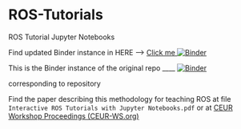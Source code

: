 
# ROS-Tutorials
ROS Tutorial Jupyter Notebooks

Find updated Binder instance in HERE --> [Click me ![Binder](https://mybinder.org/badge_logo.svg)](https://mybinder.org/v2/gh/therobotacademy/ROS-Tutorials/master)

This is the Binder instance of the original repo ____  [![Binder](https://mybinder.org/badge.svg)](https://mybinder.org/v2/gh/RobInLabUJI/ROS-Tutorials/master?urlpath=lab)

corresponding to repository 

Find the paper describing this methodology for teaching ROS at file `Interactive ROS Tutorials with Jupyter Notebooks.pdf`
or at [CEUR Workshop Proceedings (CEUR-WS.org)](http://ceur-ws.org/Vol-2329/paper-01.pdf)

